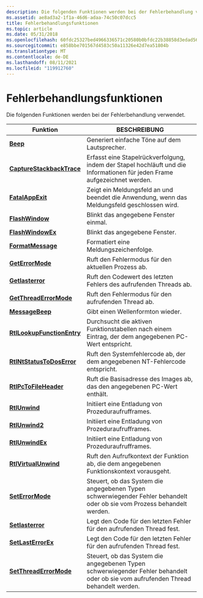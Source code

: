 ```yaml
---
description: Die folgenden Funktionen werden bei der Fehlerbehandlung verwendet.
ms.assetid: ae8ad3a2-1f1a-46d6-adaa-74c50c07dcc5
title: Fehlerbehandlungsfunktionen
ms.topic: article
ms.date: 05/31/2018
ms.openlocfilehash: 60fdc25327bed4966336571c20580b0bfdc22b38858d3edad560359eaf0710e6
ms.sourcegitcommit: e858bbe701567d4583c50a11326e42d7ea51804b
ms.translationtype: MT
ms.contentlocale: de-DE
ms.lasthandoff: 08/11/2021
ms.locfileid: "119912760"
---
```

# <a name="error-handling-functions"></a>Fehlerbehandlungsfunktionen

Die folgenden Funktionen werden bei der Fehlerbehandlung verwendet.



| Funktion                                                 | BESCHREIBUNG                                                                                                                   |
|----------------------------------------------------------|-------------------------------------------------------------------------------------------------------------------------------|
| [**Beep**](/windows/win32/api/utilapiset/nf-utilapiset-beep)                                     | Generiert einfache Töne auf dem Lautsprecher.                                                                                        |
| [**CaptureStackbackTrace**](/previous-versions/windows/desktop/legacy/bb204633(v=vs.85))   | Erfasst eine Stapelrückverfolgung, indem der Stapel hochläuft und die Informationen für jeden Frame aufgezeichnet werden.                             |
| [**FatalAppExit**](/windows/win32/api/errhandlingapi/nf-errhandlingapi-fatalappexita)                     | Zeigt ein Meldungsfeld an und beendet die Anwendung, wenn das Meldungsfeld geschlossen wird.                                         |
| [**FlashWindow**](/windows/desktop/api/Winuser/nf-winuser-flashwindow)                       | Blinkt das angegebene Fenster einmal.                                                                                        |
| [**FlashWindowEx**](/windows/desktop/api/Winuser/nf-winuser-flashwindowex)                   | Blinkt das angegebene Fenster.                                                                                                 |
| [**FormatMessage**](/windows/desktop/api/WinBase/nf-winbase-formatmessage)                   | Formatiert eine Meldungszeichenfolge.                                                                                                     |
| [**GetErrorMode**](/windows/win32/api/errhandlingapi/nf-errhandlingapi-geterrormode)                     | Ruft den Fehlermodus für den aktuellen Prozess ab.                                                                             |
| [**Getlasterror**](/windows/win32/api/errhandlingapi/nf-errhandlingapi-getlasterror)                     | Ruft den Codewert des letzten Fehlers des aufrufenden Threads ab.                                                                         |
| [**GetThreadErrorMode**](/windows/win32/api/errhandlingapi/nf-errhandlingapi-getthreaderrormode)         | Ruft den Fehlermodus für den aufrufenden Thread ab.                                                                              |
| [**MessageBeep**](/windows/desktop/api/WinUser/nf-winuser-messagebeep)                       | Gibt einen Wellenformton wieder.                                                                                                       |
| [**RtlLookupFunctionEntry**](/windows/desktop/api/WinNT/nf-winnt-rtllookupfunctionentry) | Durchsucht die aktiven Funktionstabellen nach einem Eintrag, der dem angegebenen PC-Wert entspricht.                                  |
| [**RtlNtStatusToDosError**](/windows/desktop/api/Winternl/nf-winternl-rtlntstatustodoserror)   | Ruft den Systemfehlercode ab, der dem angegebenen NT-Fehlercode entspricht.                                              |
| [**RtlPcToFileHeader**](/windows/desktop/api/WinNT/nf-winnt-rtlpctofileheader)           | Ruft die Basisadresse des Images ab, das den angegebenen PC-Wert enthält.                                                 |
| [**RtlUnwind**](/windows/desktop/api/WinNT/nf-winnt-rtlunwind)                           | Initiiert eine Entladung von Prozeduraufrufframes.                                                                                 |
| [**RtlUnwind2**](/windows/desktop/api/WinNT/nf-winnt-rtlunwind2)                         | Initiiert eine Entladung von Prozeduraufrufframes.                                                                                 |
| [**RtlUnwindEx**](/windows/desktop/api/WinNT/nf-winnt-rtlunwindex)                       | Initiiert eine Entladung von Prozeduraufrufframes.                                                                                 |
| [**RtlVirtualUnwind**](/windows/desktop/api/WinNT/nf-winnt-rtlvirtualunwind)             | Ruft den Aufrufkontext der Funktion ab, die dem angegebenen Funktionskontext vorausgeht.                                |
| [**SetErrorMode**](/windows/win32/api/errhandlingapi/nf-errhandlingapi-seterrormode)                     | Steuert, ob das System die angegebenen Typen schwerwiegender Fehler behandelt oder ob sie vom Prozess behandelt werden.       |
| [**Setlasterror**](/windows/win32/api/errhandlingapi/nf-errhandlingapi-setlasterror)                     | Legt den Code für den letzten Fehler für den aufrufenden Thread fest.                                                                              |
| [**SetLastErrorEx**](/windows/desktop/api/Winuser/nf-winuser-setlasterrorex)                 | Legt den Code für den letzten Fehler für den aufrufenden Thread fest.                                                                              |
| [**SetThreadErrorMode**](/windows/win32/api/errhandlingapi/nf-errhandlingapi-setthreaderrormode)         | Steuert, ob das System die angegebenen Typen schwerwiegender Fehler behandelt oder ob sie vom aufrufenden Thread behandelt werden. |



 

 

 
